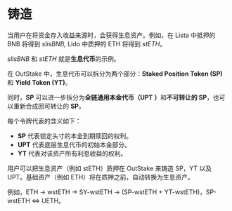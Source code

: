 # 铸造

当用户在将资金存入收益来源时，会获得生息资产。例如，在 Lista 中抵押的 BNB 将得到 _slisBNB,_ Lido 中质押的 ETH 将得到 _stETH_。

_slisBNB_ 和 _stETH_ 就是**生息代币**的示例。

在 OutStake 中，生息代币可以拆分为两个部分：**Staked Position Token (SP)** 和 **Yield Token (YT)**。

同时，**SP** 可以进一步拆分为**全链通用本金代币（UPT ）**&#x548C;**不可转让的 SP**，也可以重新合成回可转让的 **SP**。

每个令牌代表的含义如下：

* **SP** 代表锁定头寸的本金到期赎回的权利。
* **UPT** 代表底层生息代币的初始本金部分。
* **YT** 代表对该资产所有利息收益的权利。

用户可以把生息资产（例如 stETH）质押在 OutStake 来铸造 SP，YT 以及 UPT。基础资产（例如 ETH）将在质押之前，自动转换为生息资产。

例如，ETH → wstETH → SY-wstETH → (SP-wstETH + YT-wstETH)，SP-wstETH <=> UETH。
